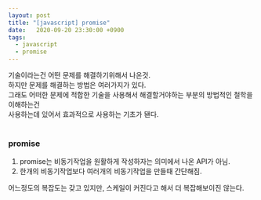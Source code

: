 ```yaml
---
layout: post
title: "[javascript] promise"
date:   2020-09-20 23:30:00 +0900
tags:
  - javascript
  - promise
---
```


기술이라는건 어떤 문제를 해결하기위해서 나온것. <br>
하지만 문제를 해결하는 방법은 여러가지가 있다.<br>
그래도 어떠한 문제에 적합한 기술을 사용해서 해결할거야하는 부분의 방법적인 철학을 이해하는건 <br>
사용하는데 있어서 효과적으로 사용하는 기초가 됀다. <br>
<br>

### promise

1. promise는 비동기작업을 원활하게 작성하자는 의미에서 나온 API가 아님.
2. 한개의 비동기작업보다 여러개의 비동기작업을 만들때 간단해짐.

어느정도의 복잡도는 갖고 있지만, 스케일이 커진다고 해서 더 복잡해보이진 않는다.

